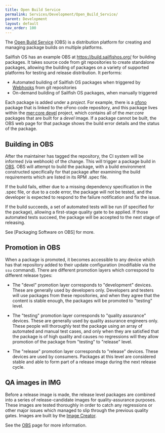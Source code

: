 ```yaml
---
title: Open Build Service
permalink: Services/Development/Open_Build_Service/
parent: Development
layout: default
nav_order: 100
---
```


The [Open Build Service](https://en.wikipedia.org/wiki/Open_Build_Service) (OBS) is a distribution platform for creating and managing package builds on multiple platforms.

Sailfish OS has an example OBS at <https://build.sailfishos.org/> for building packages. It takes source code from git repositories to create standalone packages, allowing the building of packages on a variety of supported platforms for testing and release distribution. It performs:

  - Automated building of Sailfish OS packages when triggered by [Webhooks](/Services/Development/Webhooks) from git repositories
  - On-demand building of Sailfish OS packages, when manually triggered

Each package is added under a *project*. For example, there is a [ofono](https://build.sailfishos.org/package/show/mer:core/ofono) package that is linked to the oFono code repository, and this package lives within the [mer:core devel](https://build.sailfishos.org/project/show/mer:core) project, which contains all of the *mer:core* packages that are built for a *devel* image. If a package cannot be built, the OBS web page for that package shows the build error details and the status of the package.

## Building in OBS

After the maintainer has tagged the repository, the CI system will be informed (via webhook) of the change. This will trigger a package build in [OBS](/Services/Development/Open_Build_Service). OBS will attempt to build the package, with a build environment constructed specifically for that package after examining the build requirements which are listed in its RPM .spec file.

If the build fails, either due to a missing dependency specification in the .spec file, or due to a code error, the package will not be tested, and the developer is expected to respond to the failure notification and fix the issue.

If the build succeeds, a set of automated tests will be run (if specified for the package), allowing a first-stage quality gate to be applied. If those automated tests succeed, the package will be accepted to the next stage of releasing.

See [Packaging Software on OBS] for more.

## Promotion in OBS

When a package is promoted, it becomes accessible to any device which has that repository added to their update configuration (modifiable via the `ssu` command). There are different promotion layers which correspond to different release types:

  - The "devel" promotion layer corresponds to "development" devices. These are generally used by developers only. Developers and testers will use packages from these repositories, and when they agree that the content is stable enough, the packages will be promoted to "testing" level.

<!-- end list -->

  - The "testing" promotion layer corresponds to "quality assurance" devices. These are generally used by quality assurance engineers only. These people will thoroughly test the package using an array of automated and manual test cases, and only when they are satisfied that the package is of high quality and causes no regressions will they allow promotion of the package from "testing" to "release" level.

<!-- end list -->

  - The "release" promotion layer corresponds to "release" devices. These devices are used by consumers. Packages at this level are considered stable and able to form part of a release image during the next release cycle.

## QA images in IMG

Before a release image is made, the release level packages are combined into a series of release-candidate images for quality-assurance purposes. These images are tested thoroughly in order to catch any regressions or other major issues which managed to slip through the previous quality gates. Images are built by the [Image Creator](/Services/Development/Image_Creator).

See the [OBS](https://build.sailfishos.org) page for more information.

